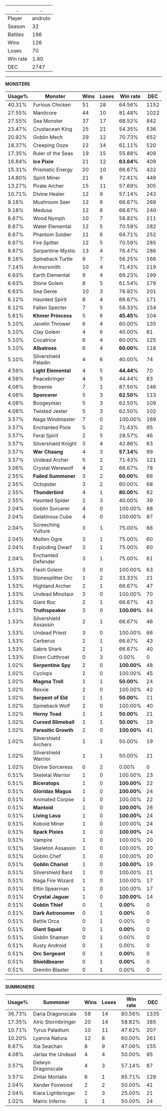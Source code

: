 .|.
|-|-
Player|andruto
Season|32
Battles|196
Wins|126
Loses|70
Win rate|1.80
DEC|2747

---
**MONSTERS**

Usage%|Monster|Wins|Loses|Win rate|DEC|
-|-|-|-|-|-|
40.31%|Furious Chicken|51|28|64.56%|1152|
27.55%|Manticore|44|10|81.48%|1022|
27.55%|Sea Monster|37|17|68.52%|842|
23.47%|Crustacean King|25|21|54.35%|536|
20.92%|Goblin Mech|29|12|70.73%|652|
18.37%|Creeping Ooze|22|14|61.11%|520|
17.35%|Ruler of the Seas|19|15|55.88%|409|
16.84%|**Ice Pixie**|21|12|**63.64%**|409|
15.31%|Prismatic Energy|20|10|66.67%|432|
14.80%|Spirit Miner|21|8|72.41%|449|
13.27%|Pirate Archer|15|11|57.69%|305|
10.71%|Divine Healer|12|9|57.14%|243|
9.18%|Mushroom Seer|12|6|66.67%|269|
9.18%|Medusa|12|6|66.67%|240|
8.67%|Wood Nymph|10|7|58.82%|211|
8.67%|Water Elemental|12|5|70.59%|282|
8.67%|Phantom Soldier|11|6|64.71%|252|
8.67%|Fire Spitter|12|5|70.59%|285|
8.67%|Serpentine Mystic|13|4|76.47%|286|
8.16%|Spineback Turtle|9|7|56.25%|166|
7.14%|Armorsmith|10|4|71.43%|219|
6.63%|Earth Elemental|9|4|69.23%|199|
6.63%|Stone Golem|8|5|61.54%|179|
6.63%|Sea Genie|10|3|76.92%|201|
6.12%|Haunted Spirit|8|4|66.67%|171|
6.12%|Fallen Specter|7|5|58.33%|154|
5.61%|**Khmer Princess**|5|6|**45.45%**|104|
5.10%|Javelin Thrower|6|4|60.00%|135|
5.10%|Clay Golem|4|6|40.00%|81|
5.10%|Cocatrice|6|4|60.00%|125|
5.10%|**Albatross**|6|4|**60.00%**|116|
5.10%|Silvershield Paladin|4|6|40.00%|74|
4.59%|**Light Elemental**|4|5|**44.44%**|70|
4.59%|Peacebringer|4|5|44.44%|83|
4.08%|Brownie|7|1|87.50%|146|
4.08%|**Sporcerer**|5|3|**62.50%**|113|
4.08%|Boogeyman|5|3|62.50%|109|
4.08%|Twisted Jester|5|3|62.50%|102|
3.57%|Naga Windmaster|7|0|100.00%|169|
3.57%|Enchanted Pixie|5|2|71.43%|95|
3.57%|Feral Spirit|2|5|28.57%|46|
3.57%|Silvershield Knight|3|4|42.86%|63|
3.57%|**War Chaang**|4|3|**57.14%**|99|
3.57%|Undead Archer|5|2|71.43%|121|
3.06%|Crystal Werewolf|4|2|66.67%|78|
2.55%|**Failed Summoner**|3|2|**60.00%**|66|
2.55%|Octopider|3|2|60.00%|68|
2.55%|**Thunderbird**|4|1|**80.00%**|82|
2.55%|Haunted Spider|2|3|40.00%|39|
2.04%|Goblin Sorcerer|4|0|100.00%|88|
2.04%|Gelatinous Cube|4|0|100.00%|97|
2.04%|Screeching Vulture|3|1|75.00%|66|
2.04%|Molten Ogre|3|1|75.00%|60|
2.04%|Exploding Dwarf|3|1|75.00%|60|
2.04%|Enchanted Defender|3|1|75.00%|61|
1.53%|Flesh Golem|3|0|100.00%|63|
1.53%|Stonesplitter Orc|1|2|33.33%|21|
1.53%|Highland Archer|2|1|66.67%|47|
1.53%|Undead Minotaur|3|0|100.00%|70|
1.53%|Giant Roc|2|1|66.67%|43|
1.53%|**Truthspeaker**|3|0|**100.00%**|64|
1.53%|Silvershield Assassin|2|1|66.67%|46|
1.53%|Undead Priest|3|0|100.00%|66|
1.53%|Cerberus|2|1|66.67%|43|
1.53%|Sabre Shark|2|1|66.67%|40|
1.53%|Elven Cutthroat|0|3|0.00%|0|
1.02%|**Serpentine Spy**|2|0|**100.00%**|48|
1.02%|Cyclops|2|0|100.00%|45|
1.02%|**Magma Troll**|1|1|**50.00%**|24|
1.02%|Rexxie|2|0|100.00%|42|
1.02%|**Serpent of Eld**|1|1|**50.00%**|21|
1.02%|Spineback Wolf|2|0|100.00%|40|
1.02%|**Horny Toad**|1|1|**50.00%**|21|
1.02%|**Cursed Slimeball**|1|1|**50.00%**|19|
1.02%|**Parasitic Growth**|2|0|**100.00%**|41|
1.02%|Silvershield Archers|1|1|50.00%|19|
1.02%|Silvershield Warrior|1|1|50.00%|21|
1.02%|Divine Sorceress|0|2|0.00%|0|
0.51%|Skeletal Warrior|1|0|100.00%|23|
0.51%|**Biceratops**|1|0|**100.00%**|22|
0.51%|**Gloridax Magus**|1|0|**100.00%**|24|
0.51%|Animated Corpse|1|0|100.00%|22|
0.51%|**Mantoid**|1|0|**100.00%**|28|
0.51%|**Living Lava**|1|0|**100.00%**|24|
0.51%|Kobold Miner|1|0|100.00%|24|
0.51%|**Spark Pixies**|1|0|**100.00%**|24|
0.51%|Vampire|1|0|100.00%|20|
0.51%|Skeleton Assassin|1|0|100.00%|20|
0.51%|Goblin Chef|1|0|100.00%|20|
0.51%|**Goblin Chariot**|1|0|**100.00%**|19|
0.51%|Silvershield Bard|1|0|100.00%|21|
0.51%|Naga Fire Wizard|1|0|100.00%|17|
0.51%|Ettin Spearman|1|0|100.00%|17|
0.51%|**Crystal Jaguar**|1|0|**100.00%**|14|
0.51%|**Goblin Thief**|0|1|**0.00%**|0|
0.51%|**Dark Astronomer**|0|1|**0.00%**|0|
0.51%|Battle Orca|0|1|0.00%|0|
0.51%|**Giant Squid**|0|1|**0.00%**|0|
0.51%|Goblin Shaman|0|1|0.00%|0|
0.51%|Rusty Android|0|1|0.00%|0|
0.51%|**Orc Sergeant**|0|1|**0.00%**|0|
0.51%|**Shieldbearer**|0|1|**0.00%**|0|
0.51%|Gremlin Blaster|0|1|0.00%|0|

---
**SUMMONERS**

Usage%|Summoner|Wins|Loses|Win rate|DEC|
-|-|-|-|-|-|
36.73%|Daria Dragonscale|58|14|80.56%|1335|
17.35%|Alric Stormbringer|20|14|58.82%|385|
10.71%|Tyrus Paladium|10|11|47.62%|207|
10.20%|Lyanna Natura|12|8|60.00%|261|
8.67%|Xia Seachan|8|9|47.06%|155|
4.08%|Jarlax the Undead|4|4|50.00%|95|
3.57%|Delwyn Dragonscale|4|3|57.14%|87|
3.57%|Zintar Mortalis|6|1|85.71%|129|
2.04%|Xander Foxwood|2|2|50.00%|41|
2.04%|Kiara Lightbringer|1|3|25.00%|21|
1.02%|Malric Inferno|1|1|50.00%|24|
